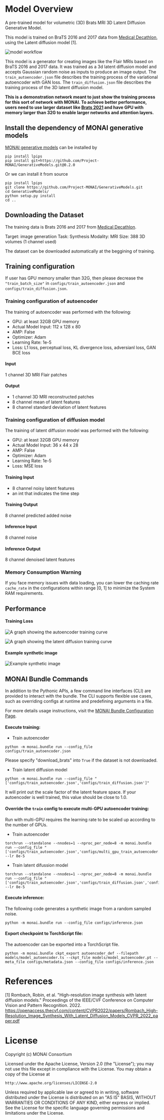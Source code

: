 # Model Overview
A pre-trained model for volumetric (3D) Brats MRI 3D Latent Diffusion Generative Model.

This model is trained on BraTS 2016 and 2017 data from [Medical Decathlon](http://medicaldecathlon.com/), using the Latent diffusion model [1].

![model workflow](https://developer.download.nvidia.com/assets/Clara/Images/monai_brain_image_gen_ldm3d_network.png)

This model is a generator for creating images like the Flair MRIs based on BraTS 2016 and 2017 data. It was trained as a 3d latent diffusion model and accepts Gaussian random noise as inputs to produce an image output. The `train_autoencoder.json` file describes the training process of the variational autoencoder with GAN loss. The `train_diffusion.json` file describes the training process of the 3D latent diffusion model.

**This is a demonstration network meant to just show the training process for this sort of network with MONAI. To achieve better performance, users need to use larger dataset like [Brats 2021](https://www.synapse.org/#!Synapse:syn25829067/wiki/610865) and have GPU with memory larger than 32G to enable larger networks and attention layers.**

## Install the dependency of MONAI generative models
[MONAI generative models](https://github.com/Project-MONAI/GenerativeModels) can be installed by
```
pip install lpips
pip install git+https://github.com/Project-MONAI/GenerativeModels.git@0.2.0
```

Or we can install it from source
```
pip install lpips
git clone https://github.com/Project-MONAI/GenerativeModels.git
cd GenerativeModels/
python setup.py install
cd ..
```

## Downloading the Dataset
The training data is Brats 2016 and 2017 from [Medical Decathlon](http://medicaldecathlon.com/).

Target: image generatiion
Task: Synthesis
Modality: MRI
Size: 388 3D volumes (1 channel used)

The dataset can be downloaded automatically at the beggining of training.

## Training configuration
If user has GPU memory smaller than 32G, then please decrease the `"train_batch_size"` in `configs/train_autoencoder.json` and `configs/train_diffusion.json`.

### Training configuration of autoencoder
The training of autoencoder was performed with the following:

- GPU: at least 32GB GPU memory
- Actual Model Input: 112 x 128 x 80
- AMP: False
- Optimizer: Adam
- Learning Rate: 1e-5
- Loss: L1 loss, perceptual loss, KL divergence loss, adversianl loss, GAN BCE loss

#### Input
1 channel 3D MRI Flair patches

#### Output
- 1 channel 3D MRI reconstructed patches
- 8 channel mean of latent features
- 8 channel standard deviation of latent features

### Training configuration of diffusion model
The training of latent diffusion model was performed with the following:

- GPU: at least 32GB GPU memory
- Actual Model Input: 36 x 44 x 28
- AMP: False
- Optimizer: Adam
- Learning Rate: 1e-5
- Loss: MSE loss

#### Training Input
- 8 channel noisy latent features
- an int that indicates the time step

#### Training Output
8 channel predicted added noise

#### Inference Input
8 channel noise

#### Inference Output
8 channel denoised latent features

### Memory Consumption Warning

If you face memory issues with data loading, you can lower the caching rate `cache_rate` in the configurations within range [0, 1] to minimize the System RAM requirements.

## Performance

#### Training Loss
![A graph showing the autoencoder training curve](https://developer.download.nvidia.com/assets/Clara/Images/monai_brain_image_gen_ldm3d_train_autoencoder_loss.png)

![A graph showing the latent diffusion training curve](https://developer.download.nvidia.com/assets/Clara/Images/monai_brain_image_gen_ldm3d_train_diffusion_loss.png)

#### Example synthetic image
![Example synthetic image](https://developer.download.nvidia.com/assets/Clara/Images/monai_brain_image_gen_ldm3d_example_generation.png)

## MONAI Bundle Commands

In addition to the Pythonic APIs, a few command line interfaces (CLI) are provided to interact with the bundle. The CLI supports flexible use cases, such as overriding configs at runtime and predefining arguments in a file.

For more details usage instructions, visit the [MONAI Bundle Configuration Page](https://docs.monai.io/en/latest/config_syntax.html).

#### Execute training:

- Train autoencoder
```
python -m monai.bundle run --config_file configs/train_autoencoder.json
```

Please specify "download_brats" into `True` if the dataset is not downloaded.

- Train latent diffusion model
```
python -m monai.bundle run --config_file "['configs/train_autoencoder.json','configs/train_diffusion.json']"
```

It will print out the scale factor of the latent feature space. If your autoencoder is well trained, this value should be close to 1.0.

#### Override the `train` config to execute multi-GPU autoencoder training:

Run with multi-GPU requires the learning rate to be scaled up according to the number of GPUs.

- Train autoencoder

```
torchrun --standalone --nnodes=1 --nproc_per_node=8 -m monai.bundle run --config_file "['configs/train_autoencoder.json','configs/multi_gpu_train_autoencoder.json']" --lr 8e-5
```

- Train latent difussion model

```
torchrun --standalone --nnodes=1 --nproc_per_node=8 -m monai.bundle run --config_file "['configs/train_autoencoder.json','configs/train_diffusion.json','configs/multi_gpu_train_autoencoder.json','configs/multi_gpu_train_diffusion.json']"  --lr 8e-5
```

#### Execute inference:

The following code generates a synthetic image from a random sampled noise.
```
python -m monai.bundle run --config_file configs/inference.json
```

#### Export checkpoint to TorchScript file:

The autoencoder can be exported into a TorchScript file.

```
python -m monai.bundle ckpt_export autoencoder_def --filepath models/model_autoencoder.ts --ckpt_file models/model_autoencoder.pt --meta_file configs/metadata.json --config_file configs/inference.json
```

# References
[1] Rombach, Robin, et al. "High-resolution image synthesis with latent diffusion models." Proceedings of the IEEE/CVF Conference on Computer Vision and Pattern Recognition. 2022. https://openaccess.thecvf.com/content/CVPR2022/papers/Rombach_High-Resolution_Image_Synthesis_With_Latent_Diffusion_Models_CVPR_2022_paper.pdf

# License
Copyright (c) MONAI Consortium

Licensed under the Apache License, Version 2.0 (the "License");
you may not use this file except in compliance with the License.
You may obtain a copy of the License at

    http://www.apache.org/licenses/LICENSE-2.0

Unless required by applicable law or agreed to in writing, software
distributed under the License is distributed on an "AS IS" BASIS,
WITHOUT WARRANTIES OR CONDITIONS OF ANY KIND, either express or implied.
See the License for the specific language governing permissions and
limitations under the License.
